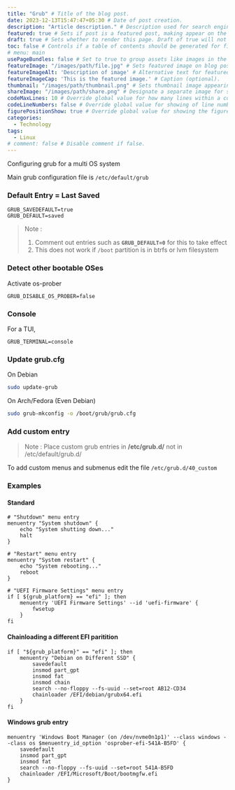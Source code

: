 ```yaml
---
title: "Grub" # Title of the blog post.
date: 2023-12-13T15:47:47+05:30 # Date of post creation.
description: "Article description." # Description used for search engine.
featured: true # Sets if post is a featured post, making appear on the home page side bar.
draft: true # Sets whether to render this page. Draft of true will not be rendered.
toc: false # Controls if a table of contents should be generated for first-level links automatically.
# menu: main
usePageBundles: false # Set to true to group assets like images in the same folder as this post.
featureImage: "/images/path/file.jpg" # Sets featured image on blog post.
featureImageAlt: 'Description of image' # Alternative text for featured image.
featureImageCap: 'This is the featured image.' # Caption (optional).
thumbnail: "/images/path/thumbnail.png" # Sets thumbnail image appearing inside card on homepage.
shareImage: "/images/path/share.png" # Designate a separate image for social media sharing.
codeMaxLines: 10 # Override global value for how many lines within a code block before auto-collapsing.
codeLineNumbers: false # Override global value for showing of line numbers within code block.
figurePositionShow: true # Override global value for showing the figure label.
categories:
  - Technology
tags:
  - Linux
# comment: false # Disable comment if false.
---
```


Configuring grub for a multi OS system
<!--more-->

Main grub configuration file is `/etc/default/grub`

### Default Entry = Last Saved
```
GRUB_SAVEDEFAULT=true
GRUB_DEFAULT=saved
```
> Note :
> 1. Comment out entries such as **`GRUB_DEFAULT=0`** for this to take effect
> 2. This does not work if `/boot` partition is in btrfs or lvm filesystem

### Detect other bootable OSes

Activate os-prober
```
GRUB_DISABLE_OS_PROBER=false
```

### Console

For a TUI,
```
GRUB_TERMINAL=console
```

### Update grub.cfg

On Debian
```sh
sudo update-grub
```

On Arch/Fedora (Even Debian)
```sh
sudo grub-mkconfig -o /boot/grub/grub.cfg
```

### Add custom entry

> Note :
> Place custom grub entries in **/etc/grub.d/** not in /etc/default/grub.d/

To add custom menus and submenus edit the file `/etc/grub.d/40_custom`

### Examples

#### Standard

```
# "Shutdown" menu entry
menuentry "System shutdown" {
	echo "System shutting down..."
	halt
}

# "Restart" menu entry
menuentry "System restart" {
	echo "System rebooting..."
	reboot
}

# "UEFI Firmware Settings" menu entry
if [ ${grub_platform} == "efi" ]; then
	menuentry 'UEFI Firmware Settings' --id 'uefi-firmware' {
		fwsetup
	}
fi
```

#### Chainloading a different EFI paritition

```
if [ "${grub_platform}" == "efi" ]; then
	menuentry "Debian on Different SSD" {
		savedefault
		insmod part_gpt
		insmod fat
		insmod chain
		search --no-floppy --fs-uuid --set=root AB12-CD34
		chainloader /EFI/debian/grubx64.efi
	}
fi
```

#### Windows grub entry

```
menuentry 'Windows Boot Manager (on /dev/nvme0n1p1)' --class windows --class os $menuentry_id_option 'osprober-efi-541A-B5FD' {
	savedefault
	insmod part_gpt
	insmod fat
	search --no-floppy --fs-uuid --set=root 541A-B5FD
	chainloader /EFI/Microsoft/Boot/bootmgfw.efi
}

```


